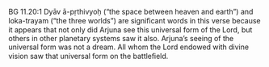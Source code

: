 BG 11.20:1	Dyāv ā-pṛthivyoḥ (“the space between heaven and earth”) and loka-trayam (“the three worlds”) are signiﬁcant words in this verse because it appears that not only did Arjuna see this universal form of the Lord, but others in other planetary systems saw it also. Arjuna’s seeing of the universal form was not a dream. All whom the Lord endowed with divine vision saw that universal form on the battleﬁeld.